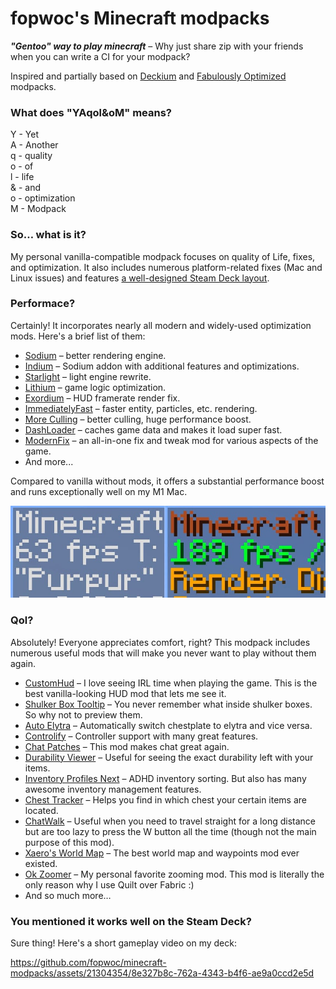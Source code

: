 # fopwoc's Minecraft modpacks

***"Gentoo" way to play minecraft*** – Why just share zip with your friends when you can write a CI for your modpack?

Inspired and partially based on [Deckium](https://github.com/skywardmc/deckcraft) and [Fabulously Optimized](https://github.com/Fabulously-Optimized/fabulously-optimized/) modpacks.

### What does "YAqol&oM" means?
Y - Yet  
A - Another  
q - quality  
o - of  
l - life  
& - and  
o - optimization  
M - Modpack  

### So… what is it?
 
My personal vanilla-compatible modpack focuses on quality of Life, fixes, and optimization. It also includes numerous platform-related fixes (Mac and Linux issues) and features [a well-designed Steam Deck layout](https://github.com/fopwoc/minecraft-modpacks/blob/master/base/1.20.1/config/yosbr/config/controlify.json).


### Performace? 

Certainly! It incorporates nearly all modern and widely-used optimization mods. Here's a brief list of them:
- [Sodium](https://modrinth.com/mod/sodium) – better rendering engine.
- [Indium](https://modrinth.com/mod/indium) – Sodium addon with additional features and optimizations.
- [Starlight](https://modrinth.com/mod/starlight) – light engine rewrite.
- [Lithium](https://modrinth.com/mod/lithium) – game logic optimization.
- [Exordium](https://modrinth.com/mod/exordium) – HUD framerate render fix.
- [ImmediatelyFast](https://modrinth.com/mod/immediatelyfast) – faster entity, particles, etc. rendering.
- [More Culling](https://modrinth.com/mod/moreculling) – better culling, huge performance boost.
- [DashLoader](https://modrinth.com/mod/dashloader) – caches game data and makes it load super fast.
- [ModernFix](https://modrinth.com/mod/modernfix) – an all-in-one fix and tweak mod for various aspects of the game.
- And more...

Compared to vanilla without mods, it offers a substantial performance boost and runs exceptionally well on my M1 Mac.

![](https://raw.githubusercontent.com/fopwoc/minecraft-modpacks/master/.github/assets/fps.jpeg)

### Qol?

Absolutely! Everyone appreciates comfort, right? This modpack includes numerous useful mods that will make you never want to play without them again.
- [CustomHud](https://modrinth.com/mod/customhud) – I love seeing IRL time when playing the game. This is the best vanilla-looking HUD mod that lets me see it.
- [Shulker Box Tooltip](https://modrinth.com/mod/shulkerboxtooltip) – You never remember what inside shulker boxes. So why not to preview them.
- [Auto Elytra](https://modrinth.com/mod/auto-elytra) – Automatically switch chestplate to elytra and vice versa.
- [Controlify](https://modrinth.com/mod/controlify) – Controller support with many great features.
- [Chat Patches](https://modrinth.com/mod/chatpatches) – This mod makes chat great again.
- [Durability Viewer](https://modrinth.com/mod/durabilityviewer) – Useful for seeing the exact durability left with your items.
- [Inventory Profiles Next](https://modrinth.com/mod/inventory-profiles-next) – ADHD inventory sorting. But also has many awesome inventory management features.
- [Chest Tracker](https://modrinth.com/mod/chest-tracker) – Helps you find in which chest your certain items are located.
- [ChatWalk](https://modrinth.com/mod/chatwalk) – Useful when you need to travel straight for a long distance but are too lazy to press the W button all the time (though not the main purpose of this mod).
- [Xaero's World Map](https://modrinth.com/mod/xaeros-world-map) – The best world map and waypoints mod ever existed.
- [Ok Zoomer](https://modrinth.com/mod/ok-zoomer) – My personal favorite zooming mod. This mod is literally the only reason why I use Quilt over Fabric :)
- And so much more…

### You mentioned it works well on the Steam Deck?

Sure thing! Here's a short gameplay video on my deck:

https://github.com/fopwoc/minecraft-modpacks/assets/21304354/8e327b8c-762a-4343-b4f6-ae9a0ccd2e5d

